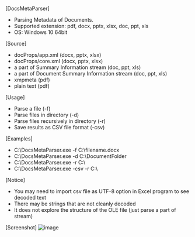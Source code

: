 [DocsMetaParser]
- Parsing Metadata of Documents.
- Supported extension: pdf, docx, pptx, xlsx, doc, ppt, xls
- OS: Windows 10 64bit  

[Source]
- docProps/app.xml (docx, pptx, xlsx)
- docProps/core.xml (docx, pptx, xlsx)
- a part of Summary Information stream (doc, ppt, xls)
- a part of Document Summary Information stream (doc, ppt, xls) 
- xmpmeta (pdf)
- plain text (pdf)

[Usage]
- Parse a file (-f)
- Parse files in directory (-d)
- Parse files recursively in directory (-r)
- Save results as CSV file format (-csv)

[Examples]
- C:\DocsMetaParser.exe -f C:\filename.docx 
- C:\DocsMetaParser.exe -d C:\DocumentFolder    
- C:\DocsMetaParser.exe -r C:\ 
- C:\DocsMetaParser.exe -csv -r C:\ 
  

[Notice]
- You may need to import csv file as UTF-8 option in Excel program to see decoded text
- There may be strings that are not cleanly decoded
- It does not explore the structure of the OLE file (just parse a part of stream)

[Screenshot]
![image](https://user-images.githubusercontent.com/69110090/93313666-ba480200-f843-11ea-8072-60716d9f61d3.png)
